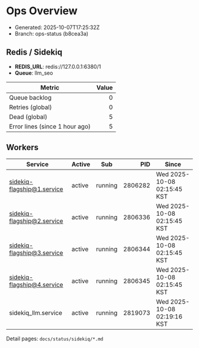 # Ops Overview

- Generated: 2025-10-07T17:25:32Z
- Branch: ops-status (b8cea3a)

## Redis / Sidekiq
- **REDIS_URL**: redis://127.0.0.1:6380/1
- **Queue**: llm_seo

| Metric | Value |
|---|---:|
| Queue backlog | 0 |
| Retries (global) | 0 |
| Dead (global) | 5 |
| Error lines (since 1 hour ago) | 5 |

## Workers
| Service | Active | Sub | PID | Since |
|---|---|---|---:|---|
| sidekiq-flagship@1.service | active | running | 2806282 | Wed 2025-10-08 02:15:45 KST |
| sidekiq-flagship@2.service | active | running | 2806336 | Wed 2025-10-08 02:15:45 KST |
| sidekiq-flagship@3.service | active | running | 2806344 | Wed 2025-10-08 02:15:45 KST |
| sidekiq-flagship@4.service | active | running | 2806345 | Wed 2025-10-08 02:15:45 KST |
| sidekiq_llm.service | active | running | 2819073 | Wed 2025-10-08 02:19:16 KST |

Detail pages: `docs/status/sidekiq/*.md`

